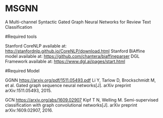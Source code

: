 # MSGNN
A Multi-channel Syntactic Gated Graph Neural Networks for Review Text Classification

#Required tools

Stanford CoreNLP   available at: http://stanfordnlp.github.io/CoreNLP/download.html
Stanford BiAffine model  available at: https://github.com/chantera/biaffineparser 
DGL Framework   available at: https://www.dgl.ai/pages/start.html


#Required Model

GGNN  https://arxiv.org/pdf/1511.05493.pdf 
Li Y, Tarlow D, Brockschmidt M, et al. Gated graph sequence neural networks[J]. arXiv preprint arXiv:1511.05493, 2015.

GCN   https://arxiv.org/abs/1609.02907
Kipf T N, Welling M. Semi-supervised classification with graph convolutional networks[J]. arXiv preprint arXiv:1609.02907, 2016.

